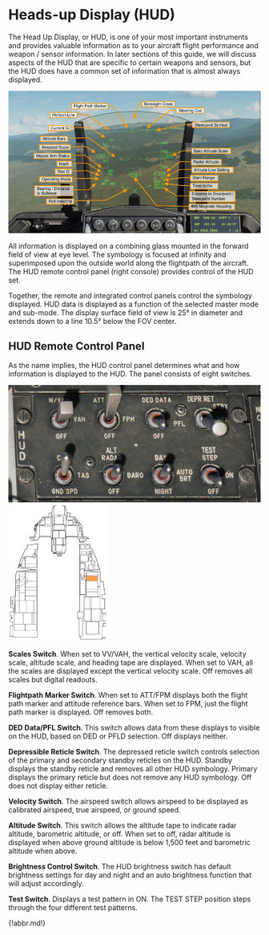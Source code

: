 # Heads-up Display (HUD)

The Head Up Display, or HUD, is one of your most important instruments and provides valuable information as
to your aircraft flight performance and weapon / sensor information. In later sections of this guide, we will
discuss aspects of the HUD that are specific to certain weapons and sensors, but the HUD does have a
common set of information that is almost always displayed.

![](img/img-75-1-screen.jpg)

All information is displayed on a combining glass mounted in the forward field of view at eye level. The
symbology is focused at infinity and superimposed upon the outside world along the flightpath of the aircraft.
The HUD remote control panel (right console) provides control of the HUD set.

Together, the remote and integrated control panels control the symbology displayed. HUD data is displayed as
a function of the selected master mode and sub-mode. The display surface field of view is 25° in diameter and
extends down to a line 10.5° below the FOV center.


## HUD Remote Control Panel

As the name implies, the HUD control panel determines what and how information is displayed to the HUD. The
panel consists of eight switches.

![](img/img-076-297.jpg)
![](img/img-76-1-screen.jpg)

**Scales Switch**. When set to VV/VAH, the vertical velocity scale, velocity scale, altitude scale, and heading tape
are displayed. When set to VAH, all the scales are displayed except the vertical velocity scale. Off removes all
scales but digital readouts.

**Flightpath Marker Switch**. When set to ATT/FPM displays both the flight path marker and attitude reference
bars. When set to FPM, just the flight path marker is displayed. Off removes both.

**DED Data/PFL Switch**. This switch allows data from these displays to visible on the HUD, based on DED or
PFLD selection. Off displays neither.

**Depressible Reticle Switch**. The depressed reticle switch controls selection of the primary and secondary
standby reticles on the HUD. Standby displays the standby reticle and removes all other HUD symbology.
Primary displays the primary reticle but does not remove any HUD symbology. Off does not display either
reticle.

**Velocity Switch**. The airspeed switch allows airspeed to be displayed as calibrated airspeed, true airspeed, or
ground speed.

**Altitude Switch**. This switch allows the altitude tape to indicate radar altitude, barometric altitude, or off. When
set to off, radar altitude is displayed when above ground altitude is below 1,500 feet and barometric altitude
when above.

**Brightness Control Switch**. The HUD brightness switch has default brightness settings for day and night and
an auto brightness function that will adjust accordingly.

**Test Switch**. Displays a test pattern in ON. The TEST STEP position steps through the four different test
patterns.



{!abbr.md!}

